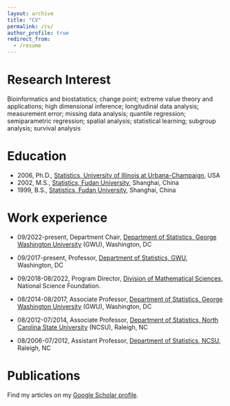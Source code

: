```yaml
---
layout: archive
title: "CV"
permalink: /cv/
author_profile: true
redirect_from:
  - /resume
---
```



Research Interest
======
Bioinformatics and biostatistics; change point; extreme value theory and applications; high dimensional inference; longitudinal data analysis; measurement error; missing data analysis; quantile regression; semiparametric regression; spatial analysis; statistical learning; subgroup analysis; survival analysis

Education
======
* 2006,   Ph.D., [Statistics, University of Illinois at
 Urbana-Champaign](http://www.stat.illinois.edu), USA <!--, Advisor: [Xuming He](http://www.xuminghe.com/) -->
* 2002,   M.S., [Statistics, Fudan University](http://www.fdsm.fudan.edu.cn/en/department/tjxx/index.aspx), Shanghai, China
* 1999,   B.S., [Statistics, Fudan University](http://www.fdsm.fudan.edu.cn/en/department/tjxx/index.aspx), Shanghai, China

Work experience
======
+ 09/2022-present, Department Chair, [Department of Statistics, George Washington University](http://statistics.columbian.gwu.edu) (GWU), Washington, DC 

+ 09/2017-present, Professor, [Department of Statistics, GWU](http://statistics.columbian.gwu.edu), Washington, DC 

+ 09/2018-08/2022, Program Director, [Division of Mathematical Sciences](https://www.nsf.gov/div/index.jsp?div=DMS), National Science Foundation.   

+ 08/2014-08/2017,  Associate Professor, [Department of Statistics, George Washington University](http://statistics.columbian.gwu.edu) (GWU), Washington, DC 
+ 08/2012-07/2014, Associate Professor, [Department of Statistics, North Carolina State University](http://www.stat.ncsu.edu) (NCSU), Raleigh, NC 
+ 08/2006-07/2012, Assistant Professor, [Department of Statistics, NCSU](http://www.stat.ncsu.edu), Raleigh, NC 


Publications
======

Find my articles on my [Google Scholar profile](https://scholar.google.com/citations?hl=en&user=4cvQ4bAAAAAJ).

